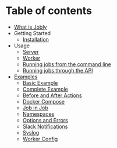 # Table of contents

* [What is Jobly](README.md)
* Getting Started
  * [Installation](getting-started/installation.md)
* Usage
  * [Server](usage/server.md)
  * [Worker](usage/worker.md)
  * [Running jobs from the command line](usage/running-with-cli.md)
  * [Running jobs through the API](usage/running-with-api.md)
* [Examples](examples/README.md)
  * [Basic Example](examples/basic/README.md)
  * [Complete Example](examples/complete/README.md)
  * [Before and After Actions](examples/before-after-actions/README.md)
  * [Docker Compose](examples/docker-compose/README.md)
  * [Job in Job](examples/job-in-job/README.md)
  * [Namespaces](examples/namespaces/README.md)
  * [Options and Errors](examples/options-and-errors/README.md)
  * [Slack Notifications](examples/slack-notifications/README.md)
  * [Syslog](examples/syslog/README.md)
  * [Worker Config](examples/worker-config/README.md)
